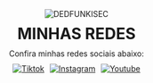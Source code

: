 <div style="display: flex; flex-direction: column; align-items: center; gap: 10px;">
  <img src="https://images.steamusercontent.com/ugc/927044661856450912/51BC2A7123DD5F66F9BD0DFB82504218DD15F085/?imw=5000&imh=5000&ima=fit&impolicy=Letterbox&imcolor=%23000000&letterbox=false" alt="DEDFUNKISEC" style="max-width:300px;" />
  <h1 style="margin: 0;">MINHAS REDES</h1>
  <p style="margin: 0;">Confira minhas redes sociais abaixo:</p>
  <div style="display: flex; gap: 10px;">
    <a href="https://www.tiktok.com/@kevin_stdnk" target="_blank" rel="noopener noreferrer">
      <img alt="Tiktok" src="https://img.shields.io/badge/TikTok-000000?style=for-the-badge&logo=tiktok&logoColor=white" />
    </a>
    <a href="https://www.instagram.com/kevin_stdck/" target="_blank" rel="noopener noreferrer">
      <img alt="Instagram" src="https://img.shields.io/badge/Instagram-%23E4405F.svg?style=for-the-badge&logo=Instagram&logoColor=white" />
    </a>
    <a href="https://www.youtube.com/@kallinskk" target="_blank" rel="noopener noreferrer">
      <img alt="Youtube" src="https://img.shields.io/badge/YouTube-%23FF0000.svg?style=for-the-badge&logo=YouTube&logoColor=white" />
    </a>
  </div>
</div>

